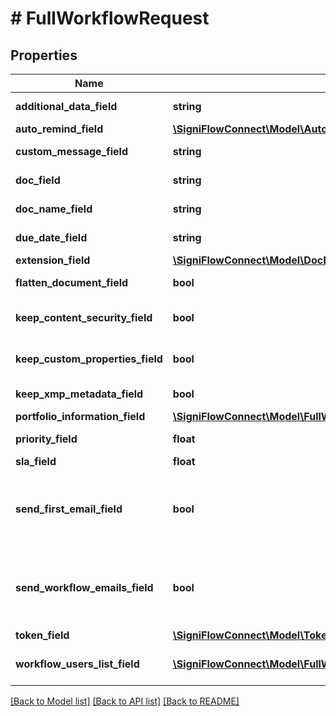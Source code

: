 # # FullWorkflowRequest

## Properties

Name | Type | Description | Notes
------------ | ------------- | ------------- | -------------
**additional_data_field** | **string** | Additional data. |
**auto_remind_field** | [**\SigniFlowConnect\Model\AutoRemind**](AutoRemind.md) |  |
**custom_message_field** | **string** | Custom message. |
**doc_field** | **string** | Document field. |
**doc_name_field** | **string** | Document name. |
**due_date_field** | **string** | Document due date. |
**extension_field** | [**\SigniFlowConnect\Model\DocExtension**](DocExtension.md) |  |
**flatten_document_field** | **bool** | Flatten document. |
**keep_content_security_field** | **bool** | Keep content security. |
**keep_custom_properties_field** | **bool** | Keep custom properties. |
**keep_xmp_metadata_field** | **bool** | Keep XMP meta data. |
**portfolio_information_field** | [**\SigniFlowConnect\Model\FullWorkflowRequestPortfolioInformationField**](FullWorkflowRequestPortfolioInformationField.md) |  |
**priority_field** | **float** | Document priority. |
**sla_field** | **float** | SLA |
**send_first_email_field** | **bool** | Confirm first user email notification will or will not be sent. |
**send_workflow_emails_field** | **bool** | Confirm that workflow emails will or will not be sent. |
**token_field** | [**\SigniFlowConnect\Model\TokenField**](TokenField.md) |  |
**workflow_users_list_field** | [**\SigniFlowConnect\Model\FullWorkflowRequestWorkflowUsersListField[]**](FullWorkflowRequestWorkflowUsersListField.md) | List of users in the workflow. |

[[Back to Model list]](../../README.md#models) [[Back to API list]](../../README.md#endpoints) [[Back to README]](../../README.md)
